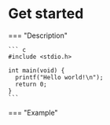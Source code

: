 # Get started

=== "Description"

    ``` c
    #include <stdio.h>

    int main(void) {
      printf("Hello world!\n");
      return 0;
    }
    ```

=== "Example"
    <div><p>
    <script id="asciicast-143081" src="https://asciinema.org/a/143081.js" async></script>
    </div></p>
    
